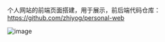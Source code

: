 个人网站的前端页面搭建，用于展示，前后端代码仓库：https://github.com/zhiyog/personal-web


![image](https://github.com/user-attachments/assets/99d2449c-e1c8-4af2-bf30-21859b2d493b)
